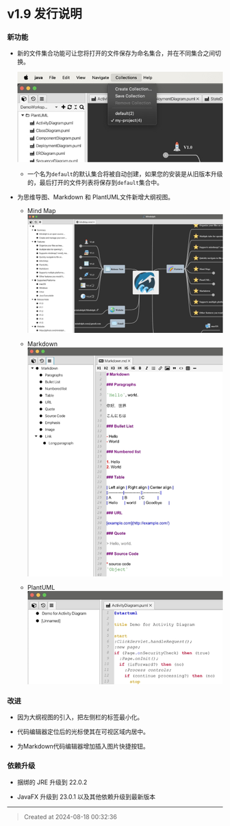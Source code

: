 # v1.9 发行说明

### 新功能

* 新的文件集合功能可让您将打开的文件保存为命名集合，并在不同集合之间切换。

	![v1.9_collections.jpg](v1.9_collections.jpg)  

	* 一个名为`default`的默认集合将被自动创建，如果您的安装是从旧版本升级的，最后打开的文件列表将保存到`default`集合中。

* 为思维导图、Markdown 和 PlantUML文件新增大纲视图。

	* Mind Map
	![v1.9_outline_mmd_large.jpg](v1.9_outline_mmd_large.jpg)  

	* Markdown
	![v1.9_outline_mm_large.jpg](v1.9_outline_mm_large.jpg)  

	* PlantUML
	![v1.9_outline_puml.jpg](v1.9_outline_puml.jpg)  

### 改进

* 因为大纲视图的引入，把左侧栏的标签最小化。

* 代码编辑器定位后的光标使其在可视区域内居中。

* 为Markdown代码编辑器增加插入图片快捷按钮。

### 依赖升级

* 捆绑的 JRE 升级到 22.0.2  

* JavaFX 升级到 23.0.1 以及其他依赖升级到最新版本

---
> Created at 2024-08-18 00:32:36
